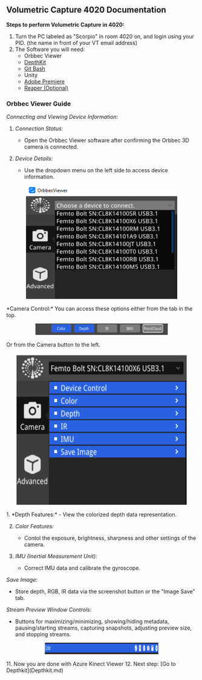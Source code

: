 
## **Volumetric Capture 4020 Documentation**

**Steps to perform Volumetric Capture in 4020:**
 1. Turn the PC labeled as "Scorpio" in room 4020 on, and login using your PID. (the name in front of your VT email address)
 2. The Software you will need:
    - Orbbec Viewer
    - [DepthKit](Depthkit.md)
    - [Git Bash](Gitbash.md)
    - Unity
    - [Adobe Premiere](adobe.md)
    - [Reaper (Optional)](reaper.md)
  

### Orbbec Viewer Guide

*Connecting and Viewing Device Information:*

1. *Connection Status:* 
   - Open the Orbbec Viewer software after confirming the Orbbec 3D camera is connected.
   
2. *Device Details:*
   - Use the dropdown menu on the left side to access device information.
<p align="center">
     <img src="images/OV/orbbec.png" width="400" height="300" alt="Open Device"></p>
*Camera Control:*
You can access these options either from the tab in the top.
<p align="center">
     <img src="images/OV/tab.png" width="350" height="30" alt="Open Device"></p>
Or from the Camera button to the left.
<p align="center">
     <img src="images/OV/camera.png" width="450" height="400" alt="Open Device"></p>
1. *Depth Features:*
   - View the colorized depth data representation.

2. *Color Features:*
   - Contol the exposure, brightness, sharpness and other settings of the camera.

3. *IMU (Inertial Measurement Unit):*
   - Correct IMU data and calibrate the gyroscope.

*Save Image:*

- Store depth, RGB, IR data via the screenshot button or the "Image Save" tab.

*Stream Preview Window Controls:*

- Buttons for maximizing/minimizing, showing/hiding metadata, pausing/starting streams, capturing snapshots, adjusting preview size, and stopping streams.
<p align="center">
     <img src="images/OV/buttons.png" width="300" height="30" alt="Open Device"></p>
 11. Now you are done with Azure Kinect Viewer
 12. Next step: [Go to Depthkit](Depthkit.md)
